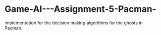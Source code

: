 # Game-AI---Assignment-5-Pacman-
implementation for the decision making algorithms for the ghosts in Pacman.
